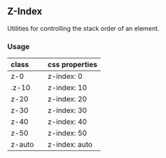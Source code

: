 ## Z-Index

Utilities for controlling the stack order of an element.

### Usage

| class |  | css properties |
|:--|:--|:--|
| z-0 |  | z-index: 0 |
| .z-10 |  | z-index: 10 |
| z-20 |  | z-index: 20 |
| z-30 |  | z-index: 30 |
| z-40 |  | z-index: 40 |
| z-50 |  | z-index: 50 |
| z-auto |  | z-index: auto |
